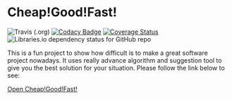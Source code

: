 # Cheap!Good!Fast!
![Travis (.org)](https://img.shields.io/travis/Fajkowsky/Cheap-Good-Fast-.svg)
[![Codacy Badge](https://api.codacy.com/project/badge/Grade/908754f4570c4586baf6f0118338a320)](https://www.codacy.com/app/dawid-fajkowski/Cheap-Good-Fast-?utm_source=github.com&amp;utm_medium=referral&amp;utm_content=Fajkowsky/Cheap-Good-Fast-&amp;utm_campaign=Badge_Grade)
[![Coverage Status](https://coveralls.io/repos/github/Fajkowsky/Cheap-Good-Fast-/badge.svg?branch=master)](https://coveralls.io/github/Fajkowsky/Cheap-Good-Fast-?branch=master)
![Libraries.io dependency status for GitHub repo](https://img.shields.io/librariesio/github/Fajkowsky/Cheap-Good-Fast-.svg)

This is a fun project to show how difficult is to make a great software project nowadays. It uses really advance algorithm and suggestion tool to give you the best solution for your situation. Please follow the link below to see:

[Open Cheap!Good!Fast!](http://cheap-good-fast.surge.sh/)
